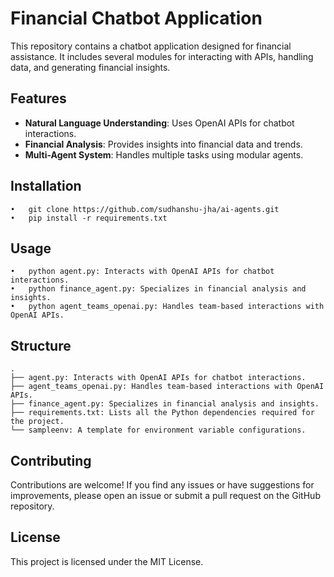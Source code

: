 # Financial Chatbot Application
This repository contains a chatbot application designed for financial assistance. It includes several modules for interacting with APIs, handling data, and generating financial insights.

## Features

- **Natural Language Understanding**: Uses OpenAI APIs for chatbot interactions.
- **Financial Analysis**: Provides insights into financial data and trends.
- **Multi-Agent System**: Handles multiple tasks using modular agents.


## Installation
    •	git clone https://github.com/sudhanshu-jha/ai-agents.git
	•	pip install -r requirements.txt

## Usage

	•	python agent.py: Interacts with OpenAI APIs for chatbot interactions.
	•	python finance_agent.py: Specializes in financial analysis and insights.
	•	python agent_teams_openai.py: Handles team-based interactions with OpenAI APIs.

## Structure

	.
	├── agent.py: Interacts with OpenAI APIs for chatbot interactions.
	├── agent_teams_openai.py: Handles team-based interactions with OpenAI APIs.
	├── finance_agent.py: Specializes in financial analysis and insights.
	├── requirements.txt: Lists all the Python dependencies required for the project.
	└── sampleenv: A template for environment variable configurations.

## Contributing

Contributions are welcome! If you find any issues or have suggestions for improvements, please open an issue or submit a pull request on the GitHub repository.

## License

This project is licensed under the MIT License. 